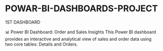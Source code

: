 # POWAR-BI-DASHBOARDS-PROJECT
1ST DASHBOARD

📊 Power BI Dashboard: Order and Sales Insights This Power BI dashboard provides an interactive and analytical view of sales and order data using two core tables: Details and Orders.



